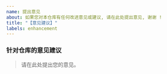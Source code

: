 ```yaml
---
name: 提出意见
about: 如果您对本仓库有任何改进意见或建议, 请在此处提出意见, 谢谢 !
title: "【意见建议】"
labels: enhancement
---
```


### 针对仓库的意见建议

> 请在此处提出您的意见。
